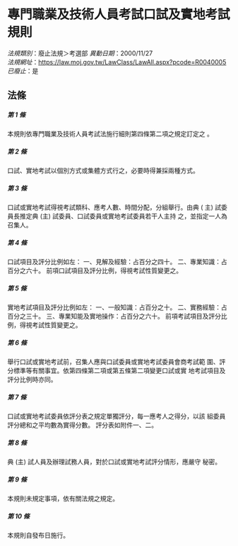 # 專門職業及技術人員考試口試及實地考試規則

*法規類別*：廢止法規＞考選部
*異動日期*：2000/11/27  
*法規網址*：https://law.moj.gov.tw/LawClass/LawAll.aspx?pcode=R0040005
*已廢止*：是


## 法條
##### 第 1 條
本規則依專門職業及技術人員考試法施行細則第四條第二項之規定訂定之
。

##### 第 2 條
口試、實地考試以個別方式或集體方式行之，必要時得兼採兩種方式。

##### 第 3 條
口試或實地考試得視考試類科、應考人數、時間分配，分組舉行。由典 (
主) 試委員長推定典 (主) 試委員、口試委員或實地考試委員若干人主持
之，並指定一人為召集人。

##### 第 4 條
口試項目及評分比例如左：
一、見解及經驗：占百分之四十。
二、專業知識：占百分之六十。
前項口試項目及評分比例，得視考試性質變更之。


##### 第 5 條
實地考試項目及評分比例如左：
一、一般知識：占百分之十。
二、實務經驗：占百分之三十。
三、專業知能及實地操作：占百分之六十。
前項考試項目及評分比例，得視考試性質變更之。


##### 第 6 條
舉行口試或實地考試前，召集人應與口試委員或實地考試委員會商考試範
圍、評分標準等有關事宜。依第四條第二項或第五條第二項變更口試或實
地考試項目及評分比例時亦同。

##### 第 7 條
口試或實地考試委員依評分表之規定單獨評分，每一應考人之得分，以該
組委員評分總和之平均數為實得分數。
評分表如附件一、二。

##### 第 8 條
典 (主) 試人員及辦理試務人員，對於口試或實地考試評分情形，應嚴守
秘密。

##### 第 9 條
本規則未規定事項，依有關法規之規定。

##### 第 10 條
本規則自發布日施行。


